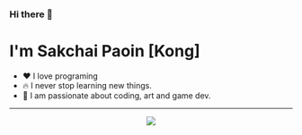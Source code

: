 ### Hi there 👋

# I'm Sakchai Paoin [Kong]

- ❤️ I love programing
- 🔥 I never stop learning new things.
- 🌱 I am passionate about coding, art and game dev.

---

<center>
  <img src="https://github-readme-stats.vercel.app/api/top-langs/?username=kongsakchai&theme=default&show_icons=true&hide_border=true&layout=compact"/>
</center>
